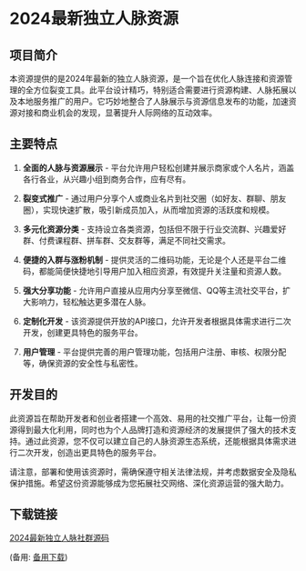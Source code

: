 # 2024最新独立人脉资源

## 项目简介

本资源提供的是2024年最新的独立人脉资源，是一个旨在优化人脉连接和资源管理的全方位裂变工具。此平台设计精巧，特别适合需要进行资源构建、人脉拓展以及本地服务推广的用户。它巧妙地整合了人脉展示与资源信息发布的功能，加速资源对接和商业机会的发现，显著提升人际网络的互动效率。

## 主要特点

1. **全面的人脉与资源展示** - 平台允许用户轻松创建并展示商家或个人名片，涵盖各行各业，从兴趣小组到商务合作，应有尽有。
   
2. **裂变式推广** - 通过用户分享个人或商业名片到社交圈（如好友、群聊、朋友圈），实现快速扩散，吸引新成员加入，从而增加资源的活跃度和规模。

3. **多元化资源分类** - 支持设立各类资源，包括但不限于行业交流群、兴趣爱好群、付费课程群、拼车群、交友群等，满足不同社交需求。

4. **便捷的入群与涨粉机制** - 提供灵活的二维码功能，无论是个人还是平台二维码，都能简便快捷地引导用户加入相应资源，有效提升关注量和资源人数。

5. **强大分享功能** - 允许用户直接从应用内分享至微信、QQ等主流社交平台，扩大影响力，轻松触达更多潜在人脉。

6. **定制化开发** - 该资源提供开放的API接口，允许开发者根据具体需求进行二次开发，创建更具特色的服务平台。

7. **用户管理** - 平台提供完善的用户管理功能，包括用户注册、审核、权限分配等，确保资源的安全性与私密性。

## 开发目的

此资源旨在帮助开发者和创业者搭建一个高效、易用的社交推广平台，让每一份资源得到最大化利用，同时也为个人品牌打造和资源经济的发展提供了强大的技术支持。通过此资源，您不仅可以建立自己的人脉资源生态系统，还能根据具体需求进行二次开发，创造出更具特色的服务平台。

请注意，部署和使用该资源时，需确保遵守相关法律法规，并考虑数据安全及隐私保护措施。希望这份资源能够成为您拓展社交网络、深化资源运营的强大助力。

## 下载链接
[2024最新独立人脉社群源码](https://pan.quark.cn/s/5bf84c869fcc) 

(备用: [备用下载](https://pan.baidu.com/s/1pxN7iuFPpWJ_2FDafMw1gA?pwd=1234))
